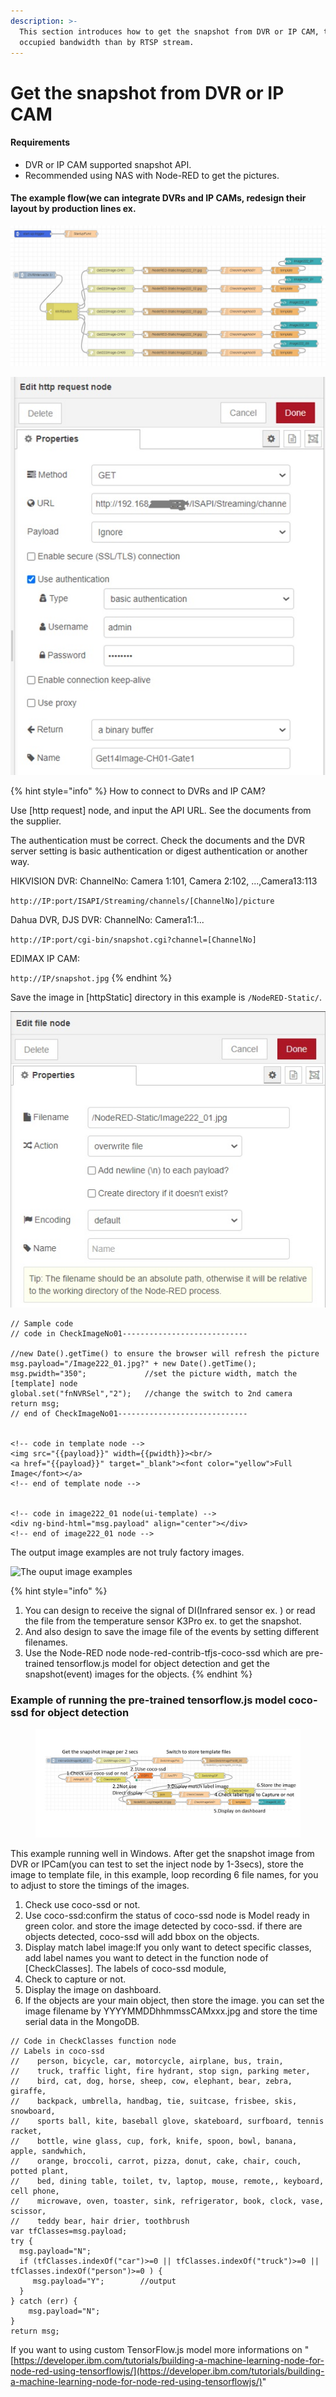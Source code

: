 ```yaml
---
description: >-
  This section introduces how to get the snapshot from DVR or IP CAM, to reduce
  occupied bandwidth than by RTSP stream.
---
```


# Get the snapshot from DVR or IP CAM

#### Requirements

* DVR or IP CAM supported snapshot API.
* Recommended using NAS with Node-RED to get the pictures.

#### The example flow(we can integrate DVRs and IP CAMs, redesign their layout by production lines ex.&#x20;

![The flow for DVR View ](../.gitbook/assets/DVR-View.jpg)

![](../.gitbook/assets/DVR-View-API.jpg)

{% hint style="info" %}
How to connect to DVRs and IP CAM?

Use \[http request] node, and input the API URL. See the documents from the supplier.

The authentication must be correct. Check the documents and the DVR server setting is basic authentication or digest authentication or another way.

HIKVISION DVR: ChannelNo: Camera 1:101, Camera 2:102, ...,Camera13:113

&#x20;   `http://IP:port/ISAPI/Streaming/channels/[ChannelNo]/picture`&#x20;

Dahua DVR, DJS DVR: ChannelNo: Camera1:1...

&#x20;        `http://IP:port/cgi-bin/snapshot.cgi?channel=[ChannelNo]`

EDIMAX IP CAM:

&#x20;         `http://IP/snapshot.jpg`
{% endhint %}

Save the image in \[httpStatic] directory in this example is `/NodeRED-Static/`.

![](../.gitbook/assets/DVR-View-filenode.jpg)

```
// Sample code
// code in CheckImageNo01----------------------------

//new Date().getTime() to ensure the browser will refresh the picture
msg.payload="/Image222_01.jpg?" + new Date().getTime();  
msg.pwidth="350";             //set the picture width, match the [template] node
global.set("fnNVRSel","2");   //change the switch to 2nd camera
return msg;
// end of CheckImageNo01-----------------------------


<!-- code in template node -->
<img src="{{payload}}" width={{pwidth}}><br/>
<a href="{{payload}}" target="_blank"><font color="yellow">Full Image</font></a>
<!-- end of template node -->


<!-- code in image222_01 node(ui-template) -->
<div ng-bind-html="msg.payload" align="center"></div>
<!-- end of image222_01 node -->
```

The output image examples are not truly factory images.

![The ouput image examples](../.gitbook/assets/DVR-View\_output.jpg)

{% hint style="info" %}
1. You can design to receive the signal of DI(Infrared sensor ex. ) or read the file from the temperature sensor K3Pro ex. to get the snapshot.
2. And also design to save the image file of the events by setting different filenames.
3. Use the Node-RED node node-red-contrib-tfjs-coco-ssd which are pre-trained  tensorflow.js model for object detection and get the snapshot(event) images for the objects.
{% endhint %}

### Example of running the pre-trained tensorflow.js model coco-ssd for object detection

<figure><img src="../.gitbook/assets/DVR-View-cocossd.jpg" alt=""><figcaption></figcaption></figure>

This example running well in Windows. After get the snapshot image from DVR or IPCam(you can test to set the inject node by 1-3secs), store the image to template file, in this example, loop recording 6 file names, for you to adjust to store the timings of the images.

1. Check use coco-ssd or not.&#x20;
2. Use coco-ssd:confirm the status of coco-ssd node  is Model ready in green color. and store the image detected by coco-ssd. if there are objects detected, coco-ssd will add bbox on the objects.&#x20;
3. Display match label image:If you only want  to detect specific classes, add label names you want to detect in the function node of \[CheckClasses]. The labels of coco-ssd module,&#x20;
4. Check to capture or not.&#x20;
5. Display the image on dashboard.
6. If the objects are your main object, then store the image. you can set the image filename by YYYYMMDDhhmmssCAMxxx.jpg and store the time serial data in the MongoDB.

```
// Code in CheckClasses function node
// Labels in coco-ssd
//    person, bicycle, car, motorcycle, airplane, bus, train, 
//    truck, traffic light, fire hydrant, stop sign, parking meter, 
//    bird, cat, dog, horse, sheep, cow, elephant, bear, zebra, giraffe, 
//    backpack, umbrella, handbag, tie, suitcase, frisbee, skis, snowboard, 
//    sports ball, kite, baseball glove, skateboard, surfboard, tennis racket, 
//    bottle, wine glass, cup, fork, knife, spoon, bowl, banana, apple, sandwhich, 
//    orange, broccoli, carrot, pizza, donut, cake, chair, couch, potted plant, 
//    bed, dining table, toilet, tv, laptop, mouse, remote,, keyboard, cell phone,
//    microwave, oven, toaster, sink, refrigerator, book, clock, vase, scissor, 
//    teddy bear, hair drier, toothbrush
var tfClasses=msg.payload;
try {
  msg.payload="N";
  if (tfClasses.indexOf("car")>=0 || tfClasses.indexOf("truck")>=0 || tfClasses.indexOf("person")>=0 ) {
     msg.payload="Y";        //output
  }
} catch (err) {
    msg.payload="N";
}
return msg;
```

If you want to using custom TensorFlow.js model more informations on "[https://developer.ibm.com/tutorials/building-a-machine-learning-node-for-node-red-using-tensorflowjs/](https://developer.ibm.com/tutorials/building-a-machine-learning-node-for-node-red-using-tensorflowjs/)"
